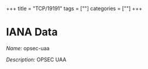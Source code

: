 +++
title = "TCP/19191"
tags = [""]
categories = [""]
+++

# IANA Data

_Name:_ opsec-uaa

_Description:_ OPSEC UAA

